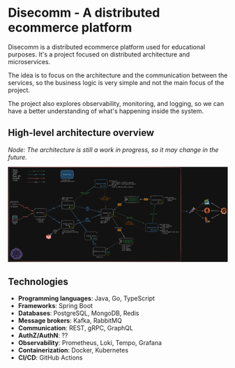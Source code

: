 # Disecomm - A distributed ecommerce platform

Disecomm is a distributed ecommerce platform used for educational purposes. It's a project
focused on distributed architecture and microservices.

The idea is to focus on the architecture and the communication between the services, so the
business logic is very simple and not the main focus of the project.

The project also explores observability, monitoring, and logging, so we can have a better
understanding of what's happening inside the system.

## High-level architecture overview

_Node: The architecture is still a work in progress, so it may change in the future._

![High-level architecture](./assets/high-level-architecture-dark.png)

## Technologies

- **Programming languages**: Java, Go, TypeScript
- **Frameworks**: Spring Boot
- **Databases**: PostgreSQL, MongoDB, Redis
- **Message brokers**: Kafka, RabbitMQ
- **Communication**: REST, gRPC, GraphQL
- **AuthZ/AuthN**: ??
- **Observability**: Prometheus, Loki, Tempo, Grafana
- **Containerization**: Docker, Kubernetes
- **CI/CD**: GitHub Actions
